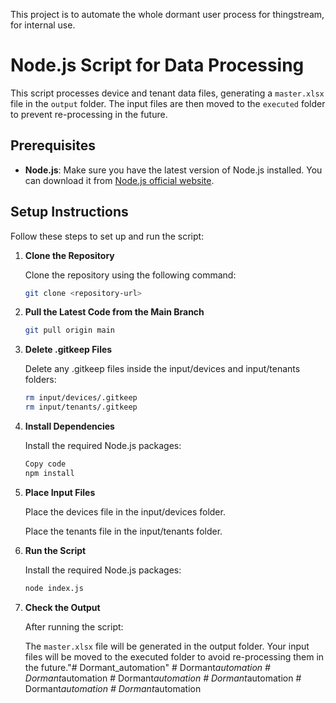 This project is to automate the whole dormant user process for thingstream, for internal use. 

# Node.js Script for Data Processing

This script processes device and tenant data files, generating a `master.xlsx` file in the `output` folder. The input files are then moved to the `executed` folder to prevent re-processing in the future.

## Prerequisites

- **Node.js**: Make sure you have the latest version of Node.js installed. You can download it from [Node.js official website](https://nodejs.org/).

## Setup Instructions

Follow these steps to set up and run the script:

1. **Clone the Repository**

   Clone the repository using the following command:
   ```bash
   git clone <repository-url>
2. **Pull the Latest Code from the Main Branch**
    ```bash
    git pull origin main
3. **Delete .gitkeep Files**

    Delete any .gitkeep files inside the input/devices and input/tenants folders:
    ```bash
    rm input/devices/.gitkeep
    rm input/tenants/.gitkeep
4. **Install Dependencies**

    Install the required Node.js packages:

    ```bash
    Copy code
    npm install
5. **Place Input Files**

    Place the devices file in the input/devices folder.

    Place the tenants file in the input/tenants folder.
6. **Run the Script**

    Install the required Node.js packages:
    ```bash
    node index.js
7. **Check the Output**

    After running the script:

    The `master.xlsx` file will be generated in the output folder.
    Your input files will be moved to the executed folder to avoid re-processing them in the future."# Dormant_automation" 
#   D o r m a n t _ a u t o m a t i o n  
 #   D o r m a n t _ a u t o m a t i o n  
 #   D o r m a n t _ a u t o m a t i o n  
 #   D o r m a n t _ a u t o m a t i o n  
 #   D o r m a n t _ a u t o m a t i o n  
 #   D o r m a n t _ a u t o m a t i o n  
 